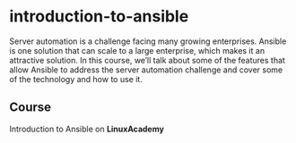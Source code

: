# introduction-to-ansible

Server automation is a challenge facing many growing enterprises. Ansible is one solution that can scale to a large enterprise, which makes it an attractive solution. In this course, we’ll talk about some of the features that allow Ansible to address the server automation challenge and cover some of the technology and how to use it.

## Course

Introduction to Ansible on **LinuxAcademy**
